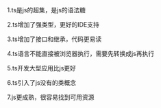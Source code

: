 1.ts是js的超集，是js的语法糖

2.ts增加了强类型，更好的IDE支持

3.ts增加了接口和继承，代码更易读

4.ts语言不能直接被浏览器执行，需要先转换成js再执行

5.ts开发大型应用比js更好

6.ts引入了js没有的类概念

7.js更成熟，很容易找到可用资源



